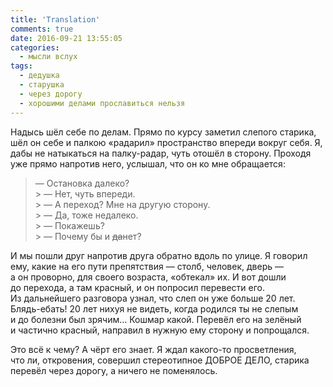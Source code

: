 ```yaml
---
title: 'Translation'
comments: true
date: 2016-09-21 13:55:05
categories:
  - мысли вслух
tags:
  - дедушка
  - старушка
  - через дорогу
  - хорошими делами прославиться нельзя
---
```


Надысь шёл себе по&nbsp;делам. Прямо по&nbsp;курсу заметил слепого старика, шёл он&nbsp;себе
и&nbsp;палкою &laquo;радарил&raquo; пространство впереди вокруг себя. Я, дабы не&nbsp;натыкаться
на&nbsp;<nobr>палку-радар</nobr>, чуть отошёл в&nbsp;сторону. Проходя уже прямо напротив него,
услышал, что он&nbsp;ко&nbsp;мне обращается:

> &#8213; Остановка далеко?<br> > &#8213; Нет, чуть впереди.<br> > &#8213; А&nbsp;переход? Мне
> на&nbsp;другую сторону.<br> > &#8213; Да, тоже недалеко.<br> > &#8213; Покажешь?<br> > &#8213;
> Почему&nbsp;бы и&nbsp;<del>да</del>нет?

И&nbsp;мы&nbsp;пошли&nbsp;друг напротив друга обратно вдоль по&nbsp;улице. Я&nbsp;говорил ему, какие
на&nbsp;его пути препятствия&nbsp;&mdash; столб, человек, дверь&nbsp;&mdash;
а&nbsp;он&nbsp;проворно, для своего возраста, &laquo;обтекал&raquo; их. И&nbsp;вот дошли
до&nbsp;перехода, а&nbsp;там красный, и&nbsp;он&nbsp;попросил перевести его. Из&nbsp;дальнейшего
разговора узнал, что слеп он&nbsp;уже больше 20 лет. <nobr>Блядь-ебать</nobr>! 20 лет нихуя
не&nbsp;видеть, когда родился ты&nbsp;не&nbsp;слепым и&nbsp;до&nbsp;болезни был зрячим&hellip;
Кошмар какой. Перевёл его на&nbsp;зелёный и&nbsp;частично красный, направил в&nbsp;нужную ему
сторону и&nbsp;попрощался.

Это всё к&nbsp;чему? А&nbsp;чёрт его знает. Я&nbsp;ждал <nobr>какого-то</nobr> просветления,
что&nbsp;ли, откровения, совершил стереотипное ДОБРОЕ ДЕЛО, старика перевёл через дорогу,
а&nbsp;ничего не&nbsp;поменялось.
